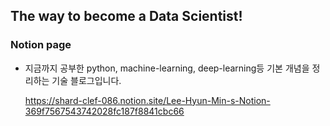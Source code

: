## The way to become a Data Scientist!

### Notion page

  * 지금까지 공부한 python, machine-learning, deep-learning등 기본 개념을 정리하는 기술 블로그입니다.
  
    https://shard-clef-086.notion.site/Lee-Hyun-Min-s-Notion-369f7567543742028fc187f8841cbc66
